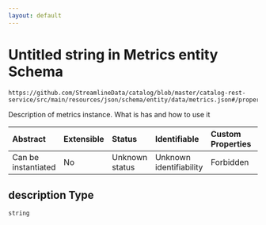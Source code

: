 ```yaml
---
layout: default
---
```


# Untitled string in Metrics entity Schema

```text
https://github.com/StreamlineData/catalog/blob/master/catalog-rest-service/src/main/resources/json/schema/entity/data/metrics.json#/properties/description
```

Description of metrics instance. What is has and how to use it

| Abstract | Extensible | Status | Identifiable | Custom Properties | Additional Properties | Access Restrictions | Defined In |
| :--- | :--- | :--- | :--- | :--- | :--- | :--- | :--- |
| Can be instantiated | No | Unknown status | Unknown identifiability | Forbidden | Allowed | none | [metrics.json\*](metrics.md) |

## description Type

`string`

